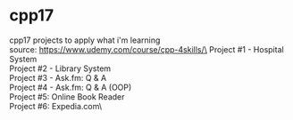 # cpp17
cpp17 projects to apply what i'm learning\
source: https://www.udemy.com/course/cpp-4skills/\
Project #1 - Hospital System\
Project #2 - Library System\
Project #3 - Ask.fm: Q & A\
Project #4 - Ask.fm: Q & A (OOP)\
Project #5: Online Book Reader\
Project #6: Expedia.com\
